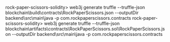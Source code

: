 rock-paper-scissors-solidity> web3j generate truffle --truffle-json blockchain\build\contracts\RockPaperScissors.json --outputDir backend\src\main\java -p com.rockpaperscissors.contracts
rock-paper-scissors-solidity> web3j generate truffle --truffle-json blockchain\artifacts\contracts\RockPaperScissors.sol\RockPaperScissors.json --outputDir backend\src\main\java -p com.rockpaperscissors.contracts